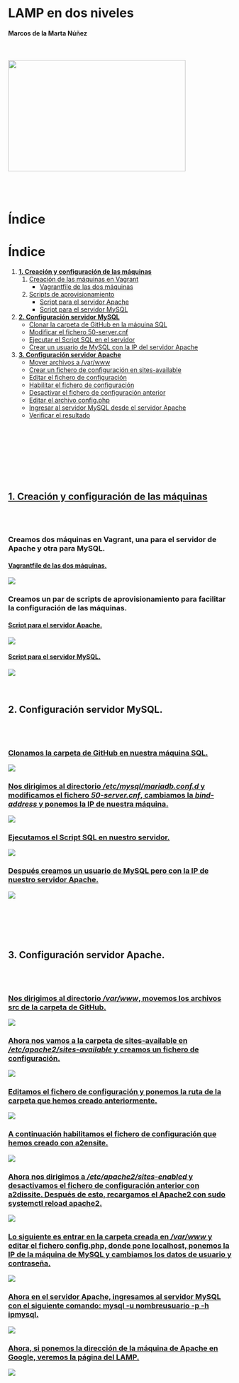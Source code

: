 # **LAMP en dos niveles**
#### Marcos de la Marta Núñez

<br />
<br />

 <img src="Img/lamp.png" width="400" height="250">

 <br />
<br />
<br />
<br />

# Índice

# Índice


1. [**1. Creación y configuración de las máquinas**](#1-creación-y-configuración-de-las-máquinas)
    1. [Creación de las máquinas en Vagrant](#creación-de-las-máquinas-en-vagrant)
        - [Vagrantfile de las dos máquinas](#vagrantfile-de-las-dos-máquinas)
    2. [Scripts de aprovisionamiento](#scripts-de-aprovisionamiento)
        - [Script para el servidor Apache](#script-para-el-servidor-apache)
        - [Script para el servidor MySQL](#script-para-el-servidor-mysql)
2. [**2. Configuración servidor MySQL**](#2-configuración-servidor-mysql)
    - [Clonar la carpeta de GitHub en la máquina SQL](#clonar-la-carpeta-de-github-en-la-máquina-sql)
    - [Modificar el fichero 50-server.cnf](#modificar-el-fichero-50-servercnf)
    - [Ejecutar el Script SQL en el servidor](#ejecutar-el-script-sql-en-el-servidor)
    - [Crear un usuario de MySQL con la IP del servidor Apache](#crear-un-usuario-de-mysql-con-la-ip-del-servidor-apache)
3. [**3. Configuración servidor Apache**](#3-configuración-servidor-apache)
    - [Mover archivos a /var/www](#mover-archivos-a-varwww)
    - [Crear un fichero de configuración en sites-available](#crear-un-fichero-de-configuración-en-sites-available)
    - [Editar el fichero de configuración](#editar-el-fichero-de-configuración)
    - [Habilitar el fichero de configuración](#habilitar-el-fichero-de-configuración)
    - [Desactivar el fichero de configuración anterior](#desactivar-el-fichero-de-configuración-anterior)
    - [Editar el archivo config.php](#editar-el-archivo-configphp)
    - [Ingresar al servidor MySQL desde el servidor Apache](#ingresar-al-servidor-mysql-desde-el-servidor-apache)
    - [Verificar el resultado](#verificar-el-resultado)

<br />
<br />
<br />
<br />
<br />
<br />
<br />

## [**1. Creación y configuración de las máquinas**](#1-creación-y-configuración-de-las-máquinas)
<br />
<br />

### Creamos dos máquinas en Vagrant, una para el servidor de Apache y otra para MySQL.
#### [Vagrantfile de las dos máquinas.](#vagrantfile-de-las-dos-máquinas)
 ![](Img/vagrantfile.png)

### Creamos un par de scripts de aprovisionamiento para facilitar la configuración de las máquinas.

#### [Script para el servidor Apache.](#script-para-el-servidor-apache)
 ![](Img/scriptApache.png)

#### [Script para el servidor MySQL.](#script-para-el-servidor-mysql)
 ![](Img/scriptSql.png)
<br />
<br />
<br />

## **2. Configuración servidor MySQL.**
 <br />
<br />

### [Clonamos la carpeta de GitHub en nuestra máquina SQL.](#clonar-la-carpeta-de-github-en-nuestra-máquina-sql)
![](Img/gitclone.png)
### [Nos dirigimos al directorio */etc/mysql/mariadb.conf.d* y modificamos el fichero *50-server.cnf*, cambiamos la *bind-address* y ponemos la IP de nuestra máquina.](#nos-dirigimos-al-directorio-etcmysqlmariadbconfd-y-modificamos-el-fichero-50-servercnf-cambiamos-la-bind-address-y-ponemos-la-ip-de-nuestra-máquina)
![](Img/scriptSql2.png)
### [Ejecutamos el Script SQL en nuestro servidor.](#ejecutamos-el-script-sql-en-nuestro-servidor)
![](Img/confSQL.png)
### [Después creamos un usuario de MySQL pero con la IP de nuestro servidor Apache.](#después-creamos-un-usuario-de-mysql-pero-con-la-ip-de-nuestro-servidor-apache)
![](Img/user1.png)
<br />
<br />
<br />
<br />
<br />
<br />

## **3. Configuración servidor Apache.**
<br />
<br />

### [Nos dirigimos al directorio */var/www*, movemos los archivos src de la carpeta de GitHub.](#nos-dirigimos-al-directorio-varwww-movemos-los-archivos-src-de-la-carpeta-de-github)
![](Img/indexphp.png)

### [Ahora nos vamos a la carpeta de sites-available en */etc/apache2/sites-available* y creamos un fichero de configuración.](#ahora-nos-vamos-a-la-carpeta-de-sites-available-en-etcapache2sites-available-y-creamos-un-fichero-de-configuración)
![](Img/archivoconf.png)

### [Editamos el fichero de configuración y ponemos la ruta de la carpeta que hemos creado anteriormente.](#editamos-el-fichero-de-configuración-y-ponemos-la-ruta-de-la-carpeta-que-hemos-creado-anteriormente)
![](Img/confapache.png)

### [A continuación habilitamos el fichero de configuración que hemos creado con a2ensite.](#a-continuación-habilitamos-el-fichero-de-configuración-que-hemos-creado-con-a2ensite)
![](Img/habilitarconf.png)

### [Ahora nos dirigimos a */etc/apache2/sites-enabled* y desactivamos el fichero de configuración anterior con **a2dissite**. Después de esto, recargamos el Apache2 con **sudo systemctl reload apache2**.](#ahora-nos-dirigimos-a-etcapache2sites-enabled-y-desactivamos-el-fichero-de-configuración-anterior-con-a2dissite-después-de-esto-recargamos-el-apache2-con-sudo-systemctl-reload-apache2)
![](Img/deshabilitarconf.png)

### [Lo siguiente es entrar en la carpeta creada en */var/www* y editar el fichero config.php, donde pone localhost, ponemos la IP de la máquina de MySQL y cambiamos los datos de usuario y contraseña.](#lo-siguiente-es-entrar-en-la-carpeta-creada-en-varwww-y-editar-el-fichero-configphp-donde-pone-localhost-ponemos-la-ip-de-la-máquina-de-mysql-y-cambiamos-los-datos-de-usuario-y-contraseña)
![](Img/phpconf.png)

### [Ahora en el servidor Apache, ingresamos al servidor MySQL con el siguiente comando: **mysql -u nombreusuario -p -h ipmysql**.](#ahora-en-el-servidor-apache-ingresamos-al-servidor-mysql-con-el-siguiente-comando-mysql-u-nombreusuario-p-h-ipmysql)
![](Img/comprobacion.png)

### [Ahora, si ponemos la dirección de la máquina de Apache en Google, veremos la página del LAMP.](#ahora-si-ponemos-la-dirección-de-la-máquina-de-apache-en-google-veremos-la-página-del-lamp)
![](Img/resultado.png)